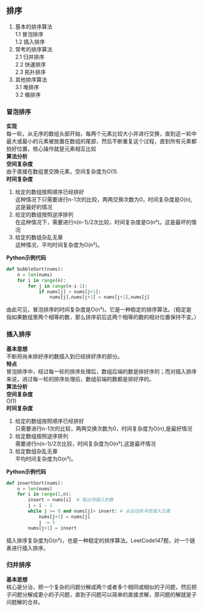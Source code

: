 ## 排序
1. 基本的排序算法  
    1.1 冒泡排序  
    1.2 插入排序
2. 常考的排序算法  
    2.1 归并排序  
    2.2 快速排序  
    2.3 拓扑排序
3. 其他排序算法  
    3.1 堆排序  
    3.2 桶排序

### 冒泡排序
**实现**  
每一轮，从无序的数组头部开始，每两个元素比较大小并进行交换，直到这一轮中最大或最小的元素被放置在数组的尾部，然后不断重复这个过程，直到所有元素都拍好位置，核心操作就是元素相互比较  
**算法分析**  
**空间复杂度**  
由于直接在数组里交换元素，空间复杂度为O(1).  
**时间复杂度**  
1. 给定的数组按照顺序已经排好  
这种情况下只需要进行n-1次的比较，两两交换次数为0，时间复杂度是O(n),这是最好的情况
2. 给定的数组按照逆序排列  
在这种情况下，需要进行n(n-1)/2次比较，时间复杂度是O(n²)。这是最坏的情况
3. 给定的数组杂乱无章  
这种情况，平均时间复杂度为O(n²)。  
  
**Python示例代码**
```python
def bubbleSort(nums):
    n = len(nums)
    for i in range(n):
        for j in range(n-i-1):
            if nums[j] > nums[j+1]:
                nums[j],nums[j+1] = nums[j+1],nums[j]
```

由此可见，冒泡排序的时间复杂度是O(n²)。它是一种稳定的排序算法。（稳定是指如果数组里两个相等的数，那么排序前后这两个相等的数的相对位置保持不变。）

### 插入排序
**基本思想**  
不断将尚未排好序的数插入到已经排好序的部分。  
**特点**  
冒泡排序中，经过每一轮的排序处理后，数组后端的数是排好序的；而对插入排序来说，进过每一轮的排序处理后，数组前端的数都是排好序的。  
**算法分析**  
**空间复杂度**  
O(1)  
**时间复杂度**  
1. 给定的数组按照顺序已经排好  
只需要进行n-1次的比较，两两交换次数为0，时间复杂度为O(n),是最好情况  
2. 给定数组按照逆序排列  
需要进行n(n-1)/2次比较，时间复杂度为O(n²),这是最坏情况  
3. 给定数组杂乱无章  
平均时间复杂度为O(n²)。  
  
**Python示例代码**
```python
def insertSort(nums):
    n = len(nums)
    for i in range(1,n):
        insert = nums[i]  # 取出待插入的数
        j = i - 1
        while j >= 0 and nums[j]> insert: # 从后往前寻找插入位置
            nums[j+1] = nums[j]
            j -= 1
        nums[j+1] = insert
```

插入排序复杂度为O(n²)，也是一种稳定的排序算法。LeetCode147题，对一个链表进行插入排序。  

### 归并排序  
**基本思想**  
核心是分治，把一个复杂的问题分解成两个或者多个相同或相似的子问题，然后把子问题分解成更小的子问题，直到子问题可以简单的直接求解，原问题的解就是子问题解的合并。
